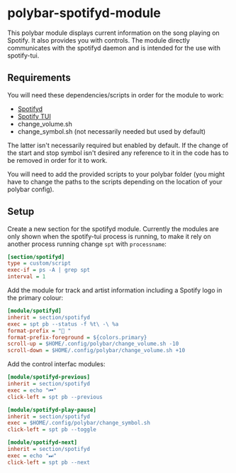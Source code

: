 # polybar-spotifyd-module
This polybar module displays current information on the song playing on Spotify. It also provides you with controls.
The module directly communicates with the spotifyd daemon and is intended for the use with spotify-tui.

## Requirements
You will need these dependencies/scripts in order for the module to work:

- [Spotifyd](https://github.com/Spotifyd/spotifyd)
- [Spotify TUI](https://github.com/Rigellute/spotify-tui)
- change_volume.sh
- change_symbol.sh (not necessarily needed but used by default)

The latter isn't necessarily required but enabled by default. If the change of the start and stop symbol isn't desired any reference to it in the code has to be removed in order for it to work.

You will need to add the provided scripts to your polybar folder (you might have to change the paths to the scripts depending on the location of your polybar config).

## Setup
Create a new section for the spotifyd module. Currently the modules are only shown when the spotify-tui process is running, to make it rely on another process running change `spt` with `processname`:  
  ```INI
  [section/spotifyd]
  type = custom/script
  exec-if = ps -A | grep spt
  interval = 1
  ```
  
Add the module for track and artist information including a Spotify logo in the primary colour:
  ```INI
  [module/spotifyd]
  inherit = section/spotifyd 
  exec = spt pb --status -f %t\ -\ %a
  format-prefix = " "
  format-prefix-foreground = ${colors.primary}
  scroll-up = $HOME/.config/polybar/change_volume.sh -10
  scroll-down = $HOME/.config/polybar/change_volume.sh +10
  ```
    
Add the control interfac modules:
  ```INI
  [module/spotifyd-previous]
  inherit = section/spotifyd
  exec = echo "⏮"
  click-left = spt pb --previous
  
  [module/spotifyd-play-pause]
  inherit = section/spotifyd
  exec = $HOME/.config/polybar/change_symbol.sh
  click-left = spt pb --toggle
  
  [module/spotifyd-next]
  inherit = section/spotifyd
  exec = echo "⏭"
  click-left = spt pb --next
  ```
